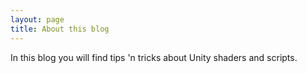```yaml
---
layout: page
title: About this blog
---
```


In this blog you will find tips 'n 
tricks about Unity shaders and scripts.    

